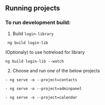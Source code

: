 
## Running projects

### To run development build:
1. Build `login-library` 
```
 ng build login-lib
```
(Optionaly) to use hotreload for library
```
ng build login-lib --watch
```
2. Choose and run one of the below projects
```
- ng serve -o --project=contacts  
```
```
- ng serve -o --project=adminpanel
```
```
- ng serve -o --project=calendar
```
